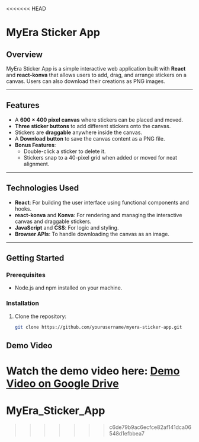 <<<<<<< HEAD
# MyEra Sticker App

## Overview

MyEra Sticker App is a simple interactive web application built with **React** and **react-konva** that allows users to add, drag, and arrange stickers on a canvas. Users can also download their creations as PNG images.

---

## Features

- A **600 × 400 pixel canvas** where stickers can be placed and moved.
- **Three sticker buttons** to add different stickers onto the canvas.
- Stickers are **draggable** anywhere inside the canvas.
- A **Download button** to save the canvas content as a PNG file.
- **Bonus Features**:
  - Double-click a sticker to delete it.
  - Stickers snap to a 40-pixel grid when added or moved for neat alignment.

---

## Technologies Used

- **React**: For building the user interface using functional components and hooks.
- **react-konva** and **Konva**: For rendering and managing the interactive canvas and draggable stickers.
- **JavaScript** and **CSS**: For logic and styling.
- **Browser APIs**: To handle downloading the canvas as an image.

---

## Getting Started

### Prerequisites

- Node.js and npm installed on your machine.

### Installation

1. Clone the repository:

   ```bash
   git clone https://github.com/yourusername/myera-sticker-app.git

## Demo Video

Watch the demo video here: [Demo Video on Google Drive](https://drive.google.com/file/d/1Zn_IupsRcQaWetZz0tjI9YecgaPwVvNA/view?usp=drive_link)
=======
# MyEra_Sticker_App
>>>>>>> c6de79b9ac6ecfce82af141dca06548d1efbbea7

